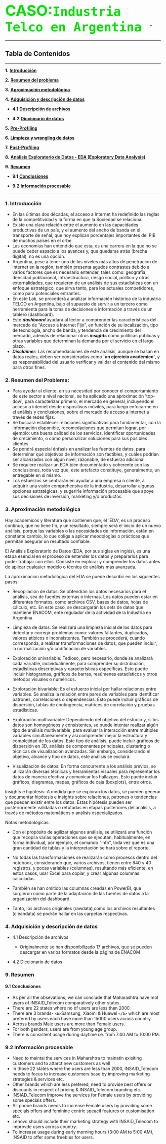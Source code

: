 # <font color= grey, size=20> CASO:`Industria Telco en Argentina `</font></center>`

---

## **Tabla de Contenidos**

---

**1.** [**Introducción**](#Section1)

**2.** [**Resumen del problema**](#Section2) 

**3.** [**Aproximación metodológica**](#Section3) 


**4.** [**Adquisición y descripción de datos**](#Section4) 

  - **4.1** [**Descripción de archivos**](#Section41)

  - **4.2** [**Diccionario de datos**](#Section42)

**5.** [**Pre-Profiling**](#Section5)

**6.** [**Limpieza y wrangling de datos**](#Section6)

**7.** [**Post-Profiling**](#Section7)

**8.** [**Análisis Exploratorio de Datos - EDA (Exploratory Data Analysis)**](#Section8)

**9.** [**Resumen**](#Section9)

- **9.1** [**Conclusiones**](#Section91)

- **9.2** [**Información procesable**](#Section92) 

---

### 1. Introducción

- En las últimas dos décadas, el acceso a Internet ha redefinido las reglas de la competitividad y la forma en que la Sociedad se relaciona.
- Existe una clara relación entre el aumento en las capacidades productivas de un país, y el aumento del ancho de banda en el transporte de señal, que hoy explican porcentajes importantes del PIB de muchos países en el orbe.
- Las economías han entendido que esta, es una carrera en la que no se puede ceder espacio a los avances y, que quedarse atrás (brecha digital), no es una opción.
- Argentina, pese a tener uno de los niveles más altos de penetración de internet en la región, también presenta agudos contrastes debido a varios factores que es necesario entender, tales como: geografía, densidad poblacional, infraestructura, riesgo social, político y otras externalidades, que requieren de un análisis de sus estadísticas con un enfoque estratégico, que sirva tanto, para los actuales competidores, como para potenciales entrantes.
- En este Lab, se procederá a análizar información histórica de la industria TELCO en Argentina, bajo el supuesto de servir a un tercero como herramienta para la toma de decisiones e información a través de un tablero (dashboard).
- Este ***dashboard*** ayudará al lector a comprender las características del mercado de "Acceso a Internet Fijo", en función de su localización, tipo de tecnología, ancho de banda, y tendencia de crecimiento del mercado, además de relacionar otros ***insights*** como políticas públicas y otras variables que determinan la demanda por el servicio en el largo plazo.
- ***Disclaimer:*** Las recomendaciones de este análisis, aunque se basan en datos reales, deben ser considerados como **'un ejercicio académico'**, y es responsabilidad del usuario verificar y validar el contenido del mismo para otros fines.

### 2. Resumen del Problema:

- Para ayudar al cliente, en su necesidad por conocer el comportamiento de este sector a nivel nacional, se ha aplicado una aproximación 'top-dow', para caracterizar primero, el mercado en general, incluyendo el acceso a internet desde dispositivos móviles, para luego enfocarme en el análisis y conclusiones, sobre el mercado de acceso a internet a través de redes fijas.
- Se buscará establecer relaciones significativas para fundamentar, con la información disponible, recomedaciones que permitan lograr, por ejemplo: una buena calidad de los servicios, identificar oportunidades de crecimiento, o cómo personalizar soluciones para sus posibles clientes.
- Se pondrá especial énfasis en analizar las fuentes de datos, para determinar qué objetivos de información son factibles, y cuáles podrían ser alcanzados con algún nivel, razonable, de esfuerzo adicional.
- Se requiere realizar un EDA bien documentado y coherente con las conclusiones, toda vez que, este artefacto constituye, generalmente, un entregable en sí mismo.
- Los esfuerzos se centrarán en ayudar a una empresa o cliente, a adquirir una visión comprehensiva de la industria, desarrollar algunas opciones estratégicas, y sugerirle información procesable que apoye sus decisiones de inversión, marketing y/o productos.

### 3. Aproximación metodológica

Hay académicos y literatura que sostienen que, el 'EDA', es un proceso contínuo, que no tiene fin, y un resultado, siempre será el inicio de un nuevo análisis, porque las variables o las necesidades de información, están en constante cambio, lo que obliga a aplicar meodologías o prácticas que permitan asegurar un resultado confiable.

El Análisis Exploratorio de Datos (EDA, por sus siglas en inglés), es una etapa esencial en el proceso de entender los datos y prepararlos para poder trabajar con ellos. Consiste en explorar y comprender los datos antes de aplicar cualquier modelo o técnica de análisis más avanzada.

La aproximación metodológica del EDA se puede describir en los siguientes pasos:

- Recopilación de datos: Se obtendrán los datos necesarios para el análisis, sea de fuentes externas o internas. Los datos pueden estar en diferentes formatos, como archivos CSV, bases de datos, hojas de cálculo, etc. En este caso, se descargarán los sets de datos que mantiene ENACOM, ente regulador de la actividad de la Industria en Argentina.

- Limpieza de datos: Se realizará una limpieza inicial de los datos para detectar y corregir problemas como: valores faltantes, duplicados, valores atípicos o inconsistentes. También se procederá, cuando corresponda, a realizar transformaciones de datos, que pueden incluir, la normalización y/o codificación de variables.

- Exploración univariable: Tedioso, pero necesario, donde se analizará cada variable, individualmente, para comprender su distribución, estadísticas descriptivas y características específicas. Esto puede incluir histogramas, gráficos de barras, resúmenes estadísticos y otros métodos visuales o numéricos.

- Exploración bivariable: Es el esfuerzo inicial por hallar relaciones entre variables. Se analiza la relación entre pares de variables para identificar patrones, correlaciones o dependencias. Esto puede incluir gráficos de dispersión, tablas de contingencia, matrices de correlación y pruebas estadísticas.

- Exploración multivariable: Dependiendo del objetivo del estudio y, si los datos son homogéneos y consistentes, se puede intentar realizar algún tipo de análisis multivariable, para evaluar la interacción entre múltiples variables simultáneamente y así comprender mejor la estructura y complejidad de los datos. Este tipo de análisis, puede incluir gráficos de dispersión en 3D, análisis de componentes principales, clustering o técnicas de visualización avanzadas. Sin embargo, considerando el objetivo, alcance y tipo de datos, este análisis se excluirá.

- Visualización de datos: En forma concurrente a los análisis previos, se utilizarán diversas técnicas y herramientas visuales para representar los datos de manera efectiva y comunicar los hallazgos. Esto puede incluir gráficos, diagramas, mapas, gráficos de caja (boxplots), entre otros.

Insights e hipótesis: A medida que se exploran los datos, se pueden generar y documentar hipótesis e insights sobre relaciones, patrones o tendencias que puedan existir entre los datos. Estas hipótesis pueden ser posteriormente validadas o refutadas en etapas posteriores del análisis, a través de métodos matemáticos o análisis especializados.

Notas metodológicas: 

- Con el propósito de agilizar algunos análisis, se utilizará una función que recopila varias operaciones que se ejecutan, habitualmente, en forma individual, por ejemplo, el comando "info", toda vez que es una gran cantidad  de tablas y la interpretación se hará sobre el reporte.

- No todas las transformaciones se realizarán como procesos dentro del notebook, considerando que, varios archivos, tienen entre 840 y 40 registros, y pocas variables (columnas), resultando más eficiente, en estos casos, usar Excel para copiar, y crear algunas columnas calculadas.

- También se han omitido las columnas creadas en PowerBI, que surgieron como parte de la adaptación de las fuentes de datos a la organización del dashboard.

- Tanto, los archivos originales (rawdata),como los archivos resultantes (cleandata) se podrán hallar en las carpetas respectivas.

### 4. Adquisición y descripción de datos

  -  4.1 Descripción de archivos

        * Originalmente se han disponibilizado 17 archivos, que se pueden descargar en varios formatos desde la página de ENACOM


  -  4.2 Diccionario de datos

### 9. Resumen

#### 9.1 Conclusiones

- As per all the obsevations, we can conclude that Maharashtra have mot users of INSAID_Telecom comparatively other states.
- There are 22 states where no of users are less than 2000.
- There are 3 brands- `<b>`Samsung, Xiaomi & Huawei `</b>` which are most prefered by users each have more than 15000 users across country.
- Across brands Male users are more than Female users.
- For both genders, users are from young age group.
- There is consistent usage during daytime i.e. from 7:00 AM to 10:00 PM.

### 9.2 Información procesable

- Need to maintai the services in Maharshtra to mainatin exisiting customers and to attarct new customers as well
- In those 22 states where the users are less than 2000, INSAID_Telecom needs to focus to increase customers base by improving marketing strategies & services etc.
- Other brands which are less prefered, need to provide best offers or discounts in respect of pricing & INSAID_Telecom branding etc.
- INSIAD_Telecom Improve the services for Female users by providing some specials offers.
- All phone brands needs to increase Female users by providing some specials offers and feminine centric speacil features or customisation etc.
- Lenovo should include their marketing strategy with INSAID_Telecom to improvde users across country.
- To increase usage during early morning hours (3:00 AM to 5:00 AM), INSAID to offer some freebies for users.
